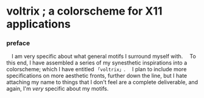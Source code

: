 # voltrix ; a colorscheme for X11 applications
### preface
&emsp;I am very specific about what general motifs I surround myself with.
&emsp;To this end, I have assembled a series of my synesthetic inspirations into a colorscheme; which I have entitled `「voltrix」`.
&emsp;I plan to include more specifications on more aesthetic fronts, further down the line, but I hate attaching my name to things that I don't feel are a complete deliverable, and again, I'm _very_ specific about my motifs.